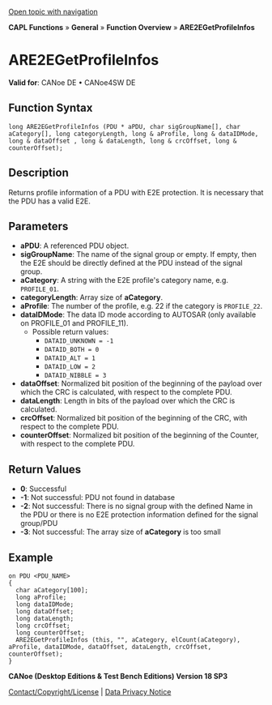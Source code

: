[Open topic with navigation](../../../../../CANoeDEFamily.htm#Topics/CAPLFunctions/Other/E2EProtection/CAPLfunctionARE2EGetProfileInfos.md)

**CAPL Functions** » **General** » **Function Overview** » **ARE2EGetProfileInfos**

# ARE2EGetProfileInfos

**Valid for**: CANoe DE • CANoe4SW DE

## Function Syntax

```plaintext
long ARE2EGetProfileInfos (PDU * aPDU, char sigGroupName[], char aCategory[], long categoryLength, long & aProfile, long & dataIDMode, long & dataOffset , long & dataLength, long & crcOffset, long & counterOffset);
```

## Description

Returns profile information of a PDU with E2E protection. It is necessary that the PDU has a valid E2E.

## Parameters

- **aPDU**: A referenced PDU object.
- **sigGroupName**: The name of the signal group or empty. If empty, then the E2E should be directly defined at the PDU instead of the signal group.
- **aCategory**: A string with the E2E profile's category name, e.g. `PROFILE_01`.
- **categoryLength**: Array size of **aCategory**.
- **aProfile**: The number of the profile, e.g. 22 if the category is `PROFILE_22`.
- **dataIDMode**: The data ID mode according to AUTOSAR (only available on PROFILE_01 and PROFILE_11).
  - Possible return values:
    - `DATAID_UNKNOWN = -1`
    - `DATAID_BOTH = 0`
    - `DATAID_ALT = 1`
    - `DATAID_LOW = 2`
    - `DATAID_NIBBLE = 3`
- **dataOffset**: Normalized bit position of the beginning of the payload over which the CRC is calculated, with respect to the complete PDU.
- **dataLength**: Length in bits of the payload over which the CRC is calculated.
- **crcOffset**: Normalized bit position of the beginning of the CRC, with respect to the complete PDU.
- **counterOffset**: Normalized bit position of the beginning of the Counter, with respect to the complete PDU.

## Return Values

- **0**: Successful
- **-1**: Not successful: PDU not found in database
- **-2**: Not successful: There is no signal group with the defined Name in the PDU or there is no E2E protection information defined for the signal group/PDU
- **-3**: Not successful: The array size of **aCategory** is too small

## Example

```plaintext
on PDU <PDU_NAME>
{
  char aCategory[100];
  long aProfile;
  long dataIDMode;
  long dataOffset;
  long dataLength;
  long crcOffset;
  long counterOffset;
  ARE2EGetProfileInfos (this, "", aCategory, elCount(aCategory), aProfile, dataIDMode, dataOffset, dataLength, crcOffset, counterOffset);
}
```

**CANoe (Desktop Editions & Test Bench Editions) Version 18 SP3**

[Contact/Copyright/License](../../../Shared/ContactCopyrightLicense.md) | [Data Privacy Notice](https://www.vector.com/int/en/company/get-info/privacy-policy/)
